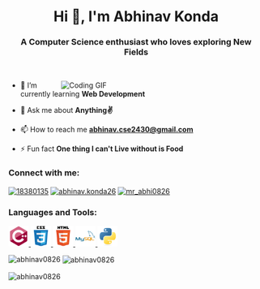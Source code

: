 <h1 align="center">Hi 👋, I'm Abhinav Konda</h1>
<h3 align="center">A Computer Science enthusiast who loves exploring New Fields</h3>

<p align="left"> <a href="https://twitter.com/" target="blank"><img src="https://img.shields.io/twitter/follow/?logo=twitter&style=for-the-badge" alt="" /></a> </p>

<img align="right" alt="Coding GIF" width="400" src="https://cdn.dribbble.com/users/1201592/screenshots/9078494/media/422a760a51cef7de2fa3db9daf697853.gif">

- 🌱 I’m currently learning **Web Development**

- 💬 Ask me about **Anything✌️**

- 📫 How to reach me **abhinav.cse2430@gmail.com**

- ⚡ Fun fact **One thing I can't Live without is Food**

<h3 align="left">Connect with me:</h3>
<p align="left">
<a href="https://stackoverflow.com/users/18380135" target="blank"><img align="center" src="https://raw.githubusercontent.com/rahuldkjain/github-profile-readme-generator/master/src/images/icons/Social/stack-overflow.svg" alt="18380135" height="30" width="40" /></a>
<a href="https://fb.com/abhinav.konda26" target="blank"><img align="center" src="https://raw.githubusercontent.com/rahuldkjain/github-profile-readme-generator/master/src/images/icons/Social/facebook.svg" alt="abhinav.konda26" height="30" width="40" /></a>
<a href="https://instagram.com/mr_abhi0826" target="blank"><img align="center" src="https://raw.githubusercontent.com/rahuldkjain/github-profile-readme-generator/master/src/images/icons/Social/instagram.svg" alt="mr_abhi0826" height="30" width="40" /></a>
</p>

<h3 align="left">Languages and Tools:</h3>
<p align="left"> <a href="https://www.w3schools.com/cpp/" target="_blank" rel="noreferrer"> <img src="https://raw.githubusercontent.com/devicons/devicon/master/icons/cplusplus/cplusplus-original.svg" alt="cplusplus" width="40" height="40"/> </a> <a href="https://www.w3schools.com/css/" target="_blank" rel="noreferrer"> <img src="https://raw.githubusercontent.com/devicons/devicon/master/icons/css3/css3-original-wordmark.svg" alt="css3" width="40" height="40"/> </a> <a href="https://www.w3.org/html/" target="_blank" rel="noreferrer"> <img src="https://raw.githubusercontent.com/devicons/devicon/master/icons/html5/html5-original-wordmark.svg" alt="html5" width="40" height="40"/> </a> <a href="https://www.mysql.com/" target="_blank" rel="noreferrer"> <img src="https://raw.githubusercontent.com/devicons/devicon/master/icons/mysql/mysql-original-wordmark.svg" alt="mysql" width="40" height="40"/> </a> <a href="https://www.python.org" target="_blank" rel="noreferrer"> <img src="https://raw.githubusercontent.com/devicons/devicon/master/icons/python/python-original.svg" alt="python" width="40" height="40"/> </a> </p>

<p><img align="left" src="https://github-readme-stats.vercel.app/api/top-langs?username=abhinav0826&show_icons=true&locale=en&layout=compact" alt="abhinav0826" /></p>

<p>&nbsp;<img align="center" src="https://github-readme-stats.vercel.app/api?username=abhinav0826&show_icons=true&locale=en" alt="abhinav0826" /></p>

<p><img align="center" src="https://github-readme-streak-stats.herokuapp.com/?user=abhinav0826&" alt="abhinav0826" /></p>
